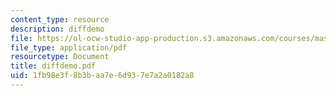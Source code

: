 ```yaml
---
content_type: resource
description: diffdemo
file: https://ol-ocw-studio-app-production.s3.amazonaws.com/courses/mas-450-holographic-imaging-spring-2003/1fb98e3f8b3baa7e6d937e7a2a0182a8_diffdemo.pdf
file_type: application/pdf
resourcetype: Document
title: diffdemo.pdf
uid: 1fb98e3f-8b3b-aa7e-6d93-7e7a2a0182a8
---
```

